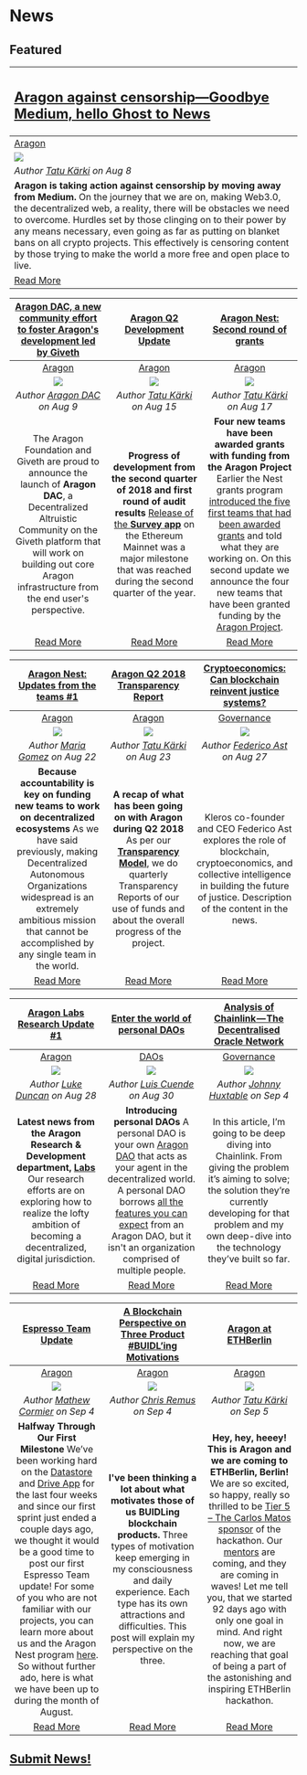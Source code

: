# News

## **Featured**

[<h2>Aragon against censorship—Goodbye Medium, hello Ghost to News</h2>](https://blog.aragon.org/aragon-against-censorship-goodbye-medium-hello-ghost/) |
:-----------|
[Aragon](aragon.md) |
[<img src="http://blog.aragon.org/content/images/2018/08/blog_header_ghost2.png">](https://blog.aragon.org/aragon-against-censorship-goodbye-medium-hello-ghost/) |
_Author [Tatu Kärki](https://blog.aragon.org/author/tatu/) on Aug 8_  |
**Aragon is taking action against censorship by moving away from Medium.** On the journey that we are on, making Web3.0, the decentralized web, a reality, there will be obstacles we need to overcome. Hurdles set by those clinging on to their power by any means necessary, even going as far as putting on blanket bans on all crypto projects. This effectively is censoring content by those trying to make the world a more free and open place to live. |
[Read More](https://blog.aragon.org/aragon-against-censorship-goodbye-medium-hello-ghost/) |

[**Aragon DAC, a new community effort to foster Aragon's development led by Giveth**](https://blog.aragon.org/aragon-dac-a-new-community-effort-to-foster-aragons-development-led-by-giveth/) | [**Aragon Q2 Development Update**](https://blog.aragon.org/aragon-q2-development-update/)  | [**Aragon Nest: Second round of grants**](https://blog.aragon.org/aragon-nest-second-round-of-grants/) |
:-----------:|:-----------:|:-----------:|
[Aragon](aragon.md) | [Aragon](aragon.md) | [Aragon](aragon.md) |
[<img src="http://blog.aragon.org/content/images/2018/08/Logo_ad_2117width.png">](https://blog.aragon.org/aragon-dac-a-new-community-effort-to-foster-aragons-development-led-by-giveth/) | [<img src="http://blog.aragon.org/content/images/2018/08/aragon-dev_update-1.jpg">](https://blog.aragon.org/aragon-q2-development-update/) | [<img src="http://blog.aragon.org/content/images/2018/08/nest-batch-one-1.jpg">](https://blog.aragon.org/aragon-nest-second-round-of-grants/) |
_Author [Aragon DAC](https://blog.aragon.org/author/aragon-dac/) on Aug 9_ | _Author [Tatu Kärki](https://blog.aragon.org/author/tatu/) on Aug 15_ | _Author [Tatu Kärki](https://blog.aragon.org/author/tatu/) on Aug 17_ |
The Aragon Foundation and Giveth are proud to announce the launch of **Aragon DAC**, a Decentralized Altruistic Community on the Giveth platform that will work on building out core Aragon infrastructure from the end user's perspective. | **Progress of development from the second quarter of 2018 and first round of audit results** [Release of the  **Survey app**](https://blog.aragon.org/aragon-launches-survey-app-on-mainnet-ed5eefeb66f5/) on the Ethereum Mainnet was a major milestone that was reached during the second quarter of the year. | **Four new teams have been awarded grants with funding from the Aragon Project** Earlier the Nest grants program  [introduced the five first teams that had been awarded grants](https://blog.aragon.org/aragon-nest-first-awarded-grants-29a2f3aa8d4a/)  and told what they are working on. On this second update we announce the four new teams that have been granted funding by the  [Aragon Project](https://aragon.org/). | 
[Read More](https://blog.aragon.org/aragon-dac-a-new-community-effort-to-foster-aragons-development-led-by-giveth/)| [Read More](https://blog.aragon.org/aragon-q2-development-update/) | [Read More](https://blog.aragon.org/aragon-nest-second-round-of-grants/) |

[**Aragon Nest: Updates from the teams #1**](https://blog.aragon.org/aragon-nest-updates-from-the-teams-q2-2018/) | [**Aragon Q2 2018 Transparency Report**](https://blog.aragon.org/aragon-q2-2018-transparency-report/)  | [**Cryptoeconomics: Can blockchain reinvent justice systems?**](https://blogs.thomsonreuters.com/answerson/cryptoeconomics-blockchain-reinvent-justice-sytems-kleros/) |
:-----------:|:-----------:|:-----------:|
[Aragon](aragon.md) | [Aragon](aragon.md) | [Governance](governance.md) |
[<img src="http://blog.aragon.org/content/images/2018/08/nest-batch-one-1.jpg">](https://blog.aragon.org/aragon-nest-updates-from-the-teams-q2-2018/) | [<img src="http://blog.aragon.org/content/images/2018/08/header_img_transparency.jpg">](https://blog.aragon.org/aragon-q2-2018-transparency-report/) | [<img src="https://blogs.thomsonreuters.com/answerson/wp-content/uploads/sites/3/2018/08/RTS1G92L-800x450.jpg">](https://blogs.thomsonreuters.com/answerson/cryptoeconomics-blockchain-reinvent-justice-sytems-kleros/) |
_Author [Maria Gomez](https://blog.aragon.org/author/maria/) on Aug 22_ | _Author [Tatu Kärki](https://blog.aragon.org/author/tatu/) on Aug 23_ | _Author [Federico Ast](https://twitter.com/federicoast) on Aug 27_ |
**Because accountability is key on funding new teams to work on decentralized ecosystems** As we have said previously, making Decentralized Autonomous Organizations widespread is an extremely ambitious mission that cannot be accomplished by any single team in the world. | **A recap of what has been going on with Aragon during Q2 2018** As per our **[Transparency Model](https://blog.aragon.one/why-transparency-matters-d6f9e6e10985)**, we do quarterly Transparency Reports of our use of funds and about the overall progress of the project. | Kleros co-founder and CEO Federico Ast explores the role of blockchain, cryptoeconomics, and collective intelligence in building the future of justice. Description of the content in the news.| 
[Read More](https://blog.aragon.org/aragon-nest-updates-from-the-teams-q2-2018/)| [Read More](https://blog.aragon.org/aragon-q2-2018-transparency-report/) |[Read More](https://blogs.thomsonreuters.com/answerson/cryptoeconomics-blockchain-reinvent-justice-sytems-kleros/) |

[**Aragon Labs Research Update #1**](https://blog.aragon.org/aragon-labs-research-update-1/) | [**Enter the world of personal DAOs**](https://blog.aragon.one/enter-the-world-of-personal-daos/)  | [**Analysis of Chainlink — The Decentralised Oracle Network**](https://medium.com/@jonnyhuxtable/analysis-of-chainlink-the-decentralised-oracle-network-7c69bee2345f) |
:-----------:|:-----------:|:-----------:|
[Aragon](aragon.md) | [DAOs](daos.md) | [Governance](governance.md) |
[<img src="http://blog.aragon.org/content/images/2018/08/aragon-labs-update.jpg">](https://blog.aragon.org/aragon-labs-research-update-1/) | [<img src="http://blog.aragon.one/content/images/2018/08/aragon-personal-dao.jpg">](https://blog.aragon.one/enter-the-world-of-personal-daos/) | [<img src="https://cdn-images-1.medium.com/max/800/0*mDy_mHvdmBy0Q8Ru.png">](https://medium.com/@jonnyhuxtable/analysis-of-chainlink-the-decentralised-oracle-network-7c69bee2345f) |
_Author [Luke Duncan](https://blog.aragon.org/author/luke/) on Aug 28_| _Author [Luis Cuende](http://blog.aragon.one/author/luis/) on Aug 30_ | _Author [Johnny Huxtable](https://medium.com/@jonnyhuxtable?source=post_header_lockup) on Sep 4_ |
**Latest news from the Aragon Research & Development department, [Labs](https://blog.aragon.org/announcing-aragon-labs-a679693429ae/)** Our research efforts are on exploring how to realize the lofty ambition of becoming a decentralized, digital jurisdiction.  | **Introducing personal DAOs** A personal DAO is your own [Aragon DAO](https://wiki.aragon.org/tutorials/DAO_Workshop_Testnet_by_joselfgaray/#what-is-a-dao) that acts as your agent in the decentralized world. A personal DAO borrows [all the features you can expect](https://blog.aragon.org/aragon-core-v0-5-the-architect-release-327c7163b89c) from an Aragon DAO, but it isn't an organization comprised of multiple people.| In this article, I’m going to be deep diving into Chainlink. From giving the problem it’s aiming to solve; the solution they’re currently developing for that problem and my own deep-dive into the technology they’ve built so far.| 
[Read More](https://blog.aragon.org/aragon-labs-research-update-1/)| [Read More](https://blog.aragon.one/enter-the-world-of-personal-daos/) | [Read More](https://medium.com/@jonnyhuxtable/analysis-of-chainlink-the-decentralised-oracle-network-7c69bee2345f) |

[**Espresso Team Update**](https://medium.com/espresso-org/espresso-team-update-halfway-through-our-first-milestone-7ff752f9adb0) | [**A Blockchain Perspective on Three Product #BUIDL’ing Motivations**](https://blog.aragon.one/a-blockchain-perspective-on-three-product-buidling-motivations/)  | [**Aragon at ETHBerlin**](https://blog.aragon.org/aragon-at-ethberlin/) |
:-----------:|:-----------:|:-----------:|
[Aragon](aragon.md) | [Aragon](aragon.md) | [Aragon](aragon.md) |
[<img src="http://blog.aragon.org/content/images/2018/08/nest-batch-one-1.jpg">](https://medium.com/espresso-org/espresso-team-update-halfway-through-our-first-milestone-7ff752f9adb0) | [<img src="http://blog.aragon.one/content/images/2018/09/aragon-product--1-.jpg">](https://blog.aragon.one/a-blockchain-perspective-on-three-product-buidling-motivations/) | [<img src="http://blog.aragon.org/content/images/2018/09/ETHBerlin_option_02.jpg">](https://blog.aragon.org/aragon-at-ethberlin/) |
_Author [Mathew Cormier](https://medium.com/@mathew.corm?source=post_header_lockup) on Sep 4_ | _Author [Chris Remus](http://blog.aragon.one/author/chris/) on Sep 4_ | _Author [Tatu Kärki](https://blog.aragon.org/author/tatu/) on Sep 5_  |
 **Halfway Through Our First Milestone** We’ve been working hard on the [Datastore](https://github.com/espresso-org/aragon-datastore) and [Drive App](https://github.com/espresso-org/aragon-drive-app) for the last four weeks and since our first sprint just ended a couple days ago, we thought it would be a good time to post our first Espresso Team update! For some of you who are not familiar with our projects, you can learn more about us and the Aragon Nest program [here](https://blog.aragon.org/aragon-nest-second-round-of-grants/). So without further ado, here is what we have been up to during the month of August. | **I've been thinking a lot about what motivates those of us BUIDLing blockchain products.** Three types of motivation keep emerging in my consciousness and daily experience. Each type has its own attractions and difficulties. This post will explain my perspective on the three. | **Hey, hey, heeey! This is Aragon and we are coming to ETHBerlin, Berlin!** We are so excited, so happy, really so thrilled to be [Tier 5 – The Carlos Matos sponsor](https://ethberlin.com/sponsors/) of the hackathon. Our [mentors](https://medium.com/ethberlin/so-you-think-you-can-mentor-280648923a0f) are coming, and they are coming in waves! Let me tell you, that we started 92 days ago with only one goal in mind. And right now, we are reaching that goal of being a part of the astonishing and inspiring ETHBerlin hackathon. | 
 [Read More](https://medium.com/espresso-org/espresso-team-update-halfway-through-our-first-milestone-7ff752f9adb0)| [Read More](http://blog.aragon.one/a-blockchain-perspective-on-three-product-buidling-motivations/amp/) | [Read More](https://blog.aragon.org/aragon-at-ethberlin/) |


## [Submit News!](../guides/guide_for_submitting_news.md)
